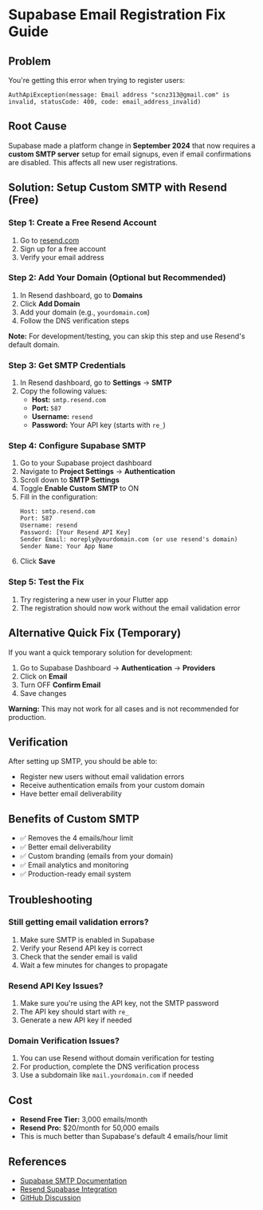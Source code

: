# Supabase Email Registration Fix Guide

## Problem
You're getting this error when trying to register users:
```
AuthApiException(message: Email address "scnz313@gmail.com" is invalid, statusCode: 400, code: email_address_invalid)
```

## Root Cause
Supabase made a platform change in **September 2024** that now requires a **custom SMTP server** setup for email signups, even if email confirmations are disabled. This affects all new user registrations.

## Solution: Setup Custom SMTP with Resend (Free)

### Step 1: Create a Free Resend Account
1. Go to [resend.com](https://resend.com)
2. Sign up for a free account
3. Verify your email address

### Step 2: Add Your Domain (Optional but Recommended)
1. In Resend dashboard, go to **Domains**
2. Click **Add Domain**
3. Add your domain (e.g., `yourdomain.com`)
4. Follow the DNS verification steps

**Note:** For development/testing, you can skip this step and use Resend's default domain.

### Step 3: Get SMTP Credentials
1. In Resend dashboard, go to **Settings** → **SMTP**
2. Copy the following values:
   - **Host:** `smtp.resend.com`
   - **Port:** `587`
   - **Username:** `resend`
   - **Password:** Your API key (starts with `re_`)

### Step 4: Configure Supabase SMTP
1. Go to your Supabase project dashboard
2. Navigate to **Project Settings** → **Authentication**
3. Scroll down to **SMTP Settings**
4. Toggle **Enable Custom SMTP** to ON
5. Fill in the configuration:
   ```
   Host: smtp.resend.com
   Port: 587
   Username: resend
   Password: [Your Resend API Key]
   Sender Email: noreply@yourdomain.com (or use resend's domain)
   Sender Name: Your App Name
   ```
6. Click **Save**

### Step 5: Test the Fix
1. Try registering a new user in your Flutter app
2. The registration should now work without the email validation error

## Alternative Quick Fix (Temporary)
If you want a quick temporary solution for development:

1. Go to Supabase Dashboard → **Authentication** → **Providers**
2. Click on **Email**
3. Turn OFF **Confirm Email**
4. Save changes

**Warning:** This may not work for all cases and is not recommended for production.

## Verification
After setting up SMTP, you should be able to:
- Register new users without email validation errors
- Receive authentication emails from your custom domain
- Have better email deliverability

## Benefits of Custom SMTP
- ✅ Removes the 4 emails/hour limit
- ✅ Better email deliverability
- ✅ Custom branding (emails from your domain)
- ✅ Email analytics and monitoring
- ✅ Production-ready email system

## Troubleshooting

### Still getting email validation errors?
1. Make sure SMTP is enabled in Supabase
2. Verify your Resend API key is correct
3. Check that the sender email is valid
4. Wait a few minutes for changes to propagate

### Resend API Key Issues?
1. Make sure you're using the API key, not the SMTP password
2. The API key should start with `re_`
3. Generate a new API key if needed

### Domain Verification Issues?
1. You can use Resend without domain verification for testing
2. For production, complete the DNS verification process
3. Use a subdomain like `mail.yourdomain.com` if needed

## Cost
- **Resend Free Tier:** 3,000 emails/month
- **Resend Pro:** $20/month for 50,000 emails
- This is much better than Supabase's default 4 emails/hour limit

## References
- [Supabase SMTP Documentation](https://supabase.com/docs/guides/auth/auth-smtp)
- [Resend Supabase Integration](https://resend.com/blog/how-to-configure-supabase-to-send-emails-from-your-domain)
- [GitHub Discussion](https://github.com/orgs/supabase/discussions/29370)